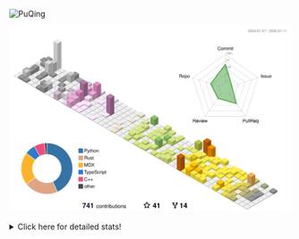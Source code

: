 ![PuQing](https://user-images.githubusercontent.com/27223114/171565019-9a56fae6-b08b-421f-99db-7e830da42371.png)

![](./profile-3d-contrib/profile-season-animate.svg)

<details>
<summary>Click here for detailed stats!</summary>

<!--START_SECTION:waka-->
![Lines of code](https://img.shields.io/badge/From%20Hello%20World%20I%27ve%20Written-1.6%20million%20lines%20of%20code-blue)

**🐱 My GitHub Data** 

> 📦 415.5 kB Used in GitHub's Storage 
 > 
> 🏆 5 Contributions in the Year 2025
 > 
> 🚫 Not Opted to Hire
 > 
> 📜 38 Public Repositories 
 > 
> 🔑 33 Private Repositories 
 > 
**I'm an Early 🐤** 

```text
🌞 Morning                637 commits         ██░░░░░░░░░░░░░░░░░░░░░░░   07.53 % 
🌆 Daytime                3719 commits        ███████████░░░░░░░░░░░░░░   43.98 % 
🌃 Evening                1929 commits        ██████░░░░░░░░░░░░░░░░░░░   22.81 % 
🌙 Night                  2171 commits        ██████░░░░░░░░░░░░░░░░░░░   25.67 % 
```


📊 **This Week I Spent My Time On** 

```text
💬 Programming Languages: 
Python                   5 hrs 29 mins       █████████░░░░░░░░░░░░░░░░   35.00 % 
Lua                      3 hrs 1 min         █████░░░░░░░░░░░░░░░░░░░░   19.33 % 
TOML                     1 hr 35 mins        ███░░░░░░░░░░░░░░░░░░░░░░   10.10 % 
Other                    1 hr 29 mins        ██░░░░░░░░░░░░░░░░░░░░░░░   09.46 % 
Jupyter Notebook         1 hr 24 mins        ██░░░░░░░░░░░░░░░░░░░░░░░   08.99 % 

🔥 Editors: 
VS Code                  12 hrs 22 mins      ████████████████████░░░░░   78.88 % 
Telegram                 1 hr 25 mins        ██░░░░░░░░░░░░░░░░░░░░░░░   09.05 % 
NetEaseMusic             52 mins             █░░░░░░░░░░░░░░░░░░░░░░░░   05.59 % 
Mail                     38 mins             █░░░░░░░░░░░░░░░░░░░░░░░░   04.11 % 
Zotero                   21 mins             █░░░░░░░░░░░░░░░░░░░░░░░░   02.33 % 

💻 Operating System: 
WSL                      12 hrs 22 mins      ████████████████████░░░░░   78.88 % 
Mac                      3 hrs 18 mins       █████░░░░░░░░░░░░░░░░░░░░   21.12 % 
```


<!--END_SECTION:waka-->
</details>
